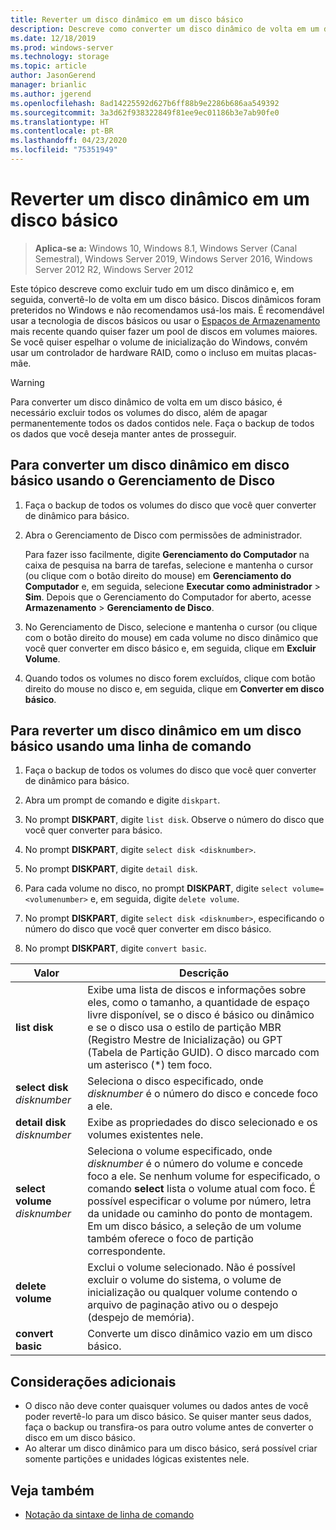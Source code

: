 ```yaml
---
title: Reverter um disco dinâmico em um disco básico
description: Descreve como converter um disco dinâmico de volta em um disco básico.
ms.date: 12/18/2019
ms.prod: windows-server
ms.technology: storage
ms.topic: article
author: JasonGerend
manager: brianlic
ms.author: jgerend
ms.openlocfilehash: 8ad14225592d627b6ff88b9e2286b686aa549392
ms.sourcegitcommit: 3a3d62f938322849f81ee9ec01186b3e7ab90fe0
ms.translationtype: HT
ms.contentlocale: pt-BR
ms.lasthandoff: 04/23/2020
ms.locfileid: "75351949"
---
```

# <a name="change-a-dynamic-disk-back-to-a-basic-disk"></a>Reverter um disco dinâmico em um disco básico

> **Aplica-se a:** Windows 10, Windows 8.1, Windows Server (Canal Semestral), Windows Server 2019, Windows Server 2016, Windows Server 2012 R2, Windows Server 2012

Este tópico descreve como excluir tudo em um disco dinâmico e, em seguida, convertê-lo de volta em um disco básico. Discos dinâmicos foram preteridos no Windows e não recomendamos usá-los mais. É recomendável usar a tecnologia de discos básicos ou usar o [Espaços de Armazenamento](https://support.microsoft.com/help/12438/windows-10-storage-spaces) mais recente quando quiser fazer um pool de discos em volumes maiores. Se você quiser espelhar o volume de inicialização do Windows, convém usar um controlador de hardware RAID, como o incluso em muitas placas-mãe.

> [!WARNING]
> Para converter um disco dinâmico de volta em um disco básico, é necessário excluir todos os volumes do disco, além de apagar permanentemente todos os dados contidos nele. Faça o backup de todos os dados que você deseja manter antes de prosseguir.

## <a name="to-change-a-dynamic-disk-back-to-a-basic-disk-by-using-disk-management"></a>Para converter um disco dinâmico em disco básico usando o Gerenciamento de Disco

1.  Faça o backup de todos os volumes do disco que você quer converter de dinâmico para básico.

2. Abra o Gerenciamento de Disco com permissões de administrador.

   Para fazer isso facilmente, digite **Gerenciamento do Computador** na caixa de pesquisa na barra de tarefas, selecione e mantenha o cursor (ou clique com o botão direito do mouse) em **Gerenciamento do Computador** e, em seguida, selecione **Executar como administrador** > **Sim**. Depois que o Gerenciamento do Computador for aberto, acesse **Armazenamento** > **Gerenciamento de Disco**.

2.  No Gerenciamento de Disco, selecione e mantenha o cursor (ou clique com o botão direito do mouse) em cada volume no disco dinâmico que você quer converter em disco básico e, em seguida, clique em **Excluir Volume**.

3.  Quando todos os volumes no disco forem excluídos, clique com botão direito do mouse no disco e, em seguida, clique em **Converter em disco básico**.

## <a name="to-change-a-dynamic-disk-back-to-a-basic-disk-by-using-a-command-line"></a>Para reverter um disco dinâmico em um disco básico usando uma linha de comando

1.  Faça o backup de todos os volumes do disco que você quer converter de dinâmico para básico.

2.  Abra um prompt de comando e digite `diskpart`.

3.  No prompt **DISKPART**, digite `list disk`. Observe o número do disco que você quer converter para básico.

4.  No prompt **DISKPART**, digite `select disk <disknumber>`.

5.  No prompt **DISKPART**, digite `detail disk`.

6.  Para cada volume no disco, no prompt **DISKPART**, digite `select volume= <volumenumber>` e, em seguida, digite `delete volume`.

7.  No prompt **DISKPART**, digite `select disk <disknumber>`, especificando o número do disco que você quer converter em disco básico.

8.  No prompt **DISKPART**, digite `convert basic`.

| Valor  | Descrição |
| --- | --- |
| **list disk**                         | Exibe uma lista de discos e informações sobre eles, como o tamanho, a quantidade de espaço livre disponível, se o disco é básico ou dinâmico e se o disco usa o estilo de partição MBR (Registro Mestre de Inicialização) ou GPT (Tabela de Partição GUID). O disco marcado com um asterisco (*) tem foco. |
| **select disk** <em>disknumber</em>   | Seleciona o disco especificado, onde <em>disknumber</em> é o número do disco e concede foco a ele.  |
| **detail disk** <em>disknumber</em>   | Exibe as propriedades do disco selecionado e os volumes existentes nele.  |
| **select volume** <em>disknumber</em> | Seleciona o volume especificado, onde <em>disknumber</em> é o número do volume e concede foco a ele. Se nenhum volume for especificado, o comando **select** lista o volume atual com foco. É possível especificar o volume por número, letra da unidade ou caminho do ponto de montagem. Em um disco básico, a seleção de um volume também oferece o foco de partição correspondente. |
| **delete volume**                     | Exclui o volume selecionado. Não é possível excluir o volume do sistema, o volume de inicialização ou qualquer volume contendo o arquivo de paginação ativo ou o despejo (despejo de memória). |
| **convert basic** | Converte um disco dinâmico vazio em um disco básico.  |

## <a name="additional-considerations"></a>Considerações adicionais

-   O disco não deve conter quaisquer volumes ou dados antes de você poder revertê-lo para um disco básico. Se quiser manter seus dados, faça o backup ou transfira-os para outro volume antes de converter o disco em um disco básico.
-   Ao alterar um disco dinâmico para um disco básico, será possível criar somente partições e unidades lógicas existentes nele.

## <a name="see-also"></a>Veja também

-   [Notação da sintaxe de linha de comando](https://technet.microsoft.com/library/cc742449(v=ws.11).aspx)